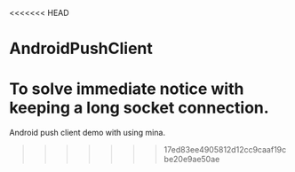 <<<<<<< HEAD
# AndroidPushClient
To solve immediate notice with keeping a long socket connection.
=======
Android push client demo with using mina.

>>>>>>> 17ed83ee4905812d12cc9caaf19cbe20e9ae50ae
